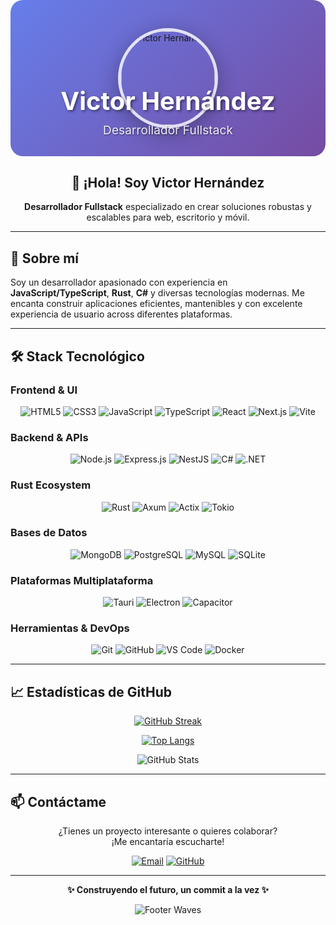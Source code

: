 <!-- Header Integrado con Foto -->
<div align="center">
  
<!-- Banner personalizado con foto integrada -->
<div style="position: relative; height: 250px; background: linear-gradient(135deg, #667eea 0%, #764ba2 100%); border-radius: 20px; margin-bottom: 30px; display: flex; align-items: center; justify-content: center; overflow: hidden; margin-top: -50px;">
  
  <!-- Efecto de ondas -->
  <div style="position: absolute; bottom: 0; left: 0; width: 100%; height: 100px; background: url('https://raw.githubusercontent.com/creativetimofficial/argon-design-system/gh-pages/assets/img/wave.png') center/cover no-repeat; opacity: 0.3;"></div>
  
  <!-- Foto de perfil circular superpuesta -->
  <div style="position: absolute; top: 50%; left: 50%; transform: translate(-50%, -50%);">
    <img src="https://avatars.githubusercontent.com/u/181603194?v=4" 
         alt="Victor Hernández" 
         width="150" 
         height="150" 
         style="border-radius: 50%; border: 5px solid rgba(255,255,255,0.8); box-shadow: 0 8px 32px rgba(0,0,0,0.3);">
  </div>
  
  <!-- Texto del header -->
  <div style="position: absolute; bottom: 30px; width: 100%; text-align: center;">
    <h1 style="color: white; font-size: 2.5rem; margin: 0; text-shadow: 2px 2px 4px rgba(0,0,0,0.5);">
      Victor Hernández
    </h1>
    <p style="color: rgba(255,255,255,0.9); font-size: 1.2rem; margin: 10px 0 0 0; text-shadow: 1px 1px 2px rgba(0,0,0,0.5);">
      Desarrollador Fullstack
    </p>
  </div>
</div>

## 👋 ¡Hola! Soy Victor Hernández

**Desarrollador Fullstack** especializado en crear soluciones robustas y escalables para web, escritorio y móvil.

</div>

---

## 🚀 Sobre mí

Soy un desarrollador apasionado con experiencia en **JavaScript/TypeScript**, **Rust**, **C#** y diversas tecnologías modernas. Me encanta construir aplicaciones eficientes, mantenibles y con excelente experiencia de usuario across diferentes plataformas.

---

## 🛠️ Stack Tecnológico

### **Frontend & UI**
<div align="center">
  
![HTML5](https://img.shields.io/badge/HTML5-E34F26?style=for-the-badge&logo=html5&logoColor=white)
![CSS3](https://img.shields.io/badge/CSS3-1572B6?style=for-the-badge&logo=css3&logoColor=white)
![JavaScript](https://img.shields.io/badge/JavaScript-F7DF1E?style=for-the-badge&logo=javascript&logoColor=black)
![TypeScript](https://img.shields.io/badge/TypeScript-007ACC?style=for-the-badge&logo=typescript&logoColor=white)
![React](https://img.shields.io/badge/React-20232A?style=for-the-badge&logo=react&logoColor=61DAFB)
![Next.js](https://img.shields.io/badge/Next.js-000000?style=for-the-badge&logo=next.js&logoColor=white)
![Vite](https://img.shields.io/badge/Vite-646CFF?style=for-the-badge&logo=vite&logoColor=white)

</div>

### **Backend & APIs**
<div align="center">

![Node.js](https://img.shields.io/badge/Node.js-339933?style=for-the-badge&logo=nodedotjs&logoColor=white)
![Express.js](https://img.shields.io/badge/Express.js-000000?style=for-the-badge&logo=express&logoColor=white)
![NestJS](https://img.shields.io/badge/NestJS-E0234E?style=for-the-badge&logo=nestjs&logoColor=white)
![C#](https://img.shields.io/badge/C%23-239120?style=for-the-badge&logo=c-sharp&logoColor=white)
![.NET](https://img.shields.io/badge/.NET-512BD4?style=for-the-badge&logo=dotnet&logoColor=white)

</div>

### **Rust Ecosystem**
<div align="center">

![Rust](https://img.shields.io/badge/Rust-000000?style=for-the-badge&logo=rust&logoColor=white)
![Axum](https://img.shields.io/badge/Axum-000000?style=for-the-badge&logo=rust&logoColor=white)
![Actix](https://img.shields.io/badge/Actix-000000?style=for-the-badge&logo=rust&logoColor=white)
![Tokio](https://img.shields.io/badge/Tokio-000000?style=for-the-badge&logo=rust&logoColor=white)

</div>

### **Bases de Datos**
<div align="center">

![MongoDB](https://img.shields.io/badge/MongoDB-47A248?style=for-the-badge&logo=mongodb&logoColor=white)
![PostgreSQL](https://img.shields.io/badge/PostgreSQL-4169E1?style=for-the-badge&logo=postgresql&logoColor=white)
![MySQL](https://img.shields.io/badge/MySQL-4479A1?style=for-the-badge&logo=mysql&logoColor=white)
![SQLite](https://img.shields.io/badge/SQLite-003B57?style=for-the-badge&logo=sqlite&logoColor=white)

</div>

### **Plataformas Multiplataforma**
<div align="center">

![Tauri](https://img.shields.io/badge/Tauri-FFC131?style=for-the-badge&logo=tauri&logoColor=black)
![Electron](https://img.shields.io/badge/Electron-47848F?style=for-the-badge&logo=electron&logoColor=white)
![Capacitor](https://img.shields.io/badge/Capacitor-119EED?style=for-the-badge&logo=capacitor&logoColor=white)

</div>

### **Herramientas & DevOps**
<div align="center">

![Git](https://img.shields.io/badge/Git-F05032?style=for-the-badge&logo=git&logoColor=white)
![GitHub](https://img.shields.io/badge/GitHub-181717?style=for-the-badge&logo=github&logoColor=white)
![VS Code](https://img.shields.io/badge/VS_Code-007ACC?style=for-the-badge&logo=visual-studio-code&logoColor=white)
![Docker](https://img.shields.io/badge/Docker-2496ED?style=for-the-badge&logo=docker&logoColor=white)

</div>

---

## 📈 Estadísticas de GitHub

<div align="center">

<!-- Streak Stats -->
[![GitHub Streak](https://streak-stats.demolab.com/?user=VictorHerdz10&theme=dark&hide_border=true&border_radius=10&locale=es)](https://git.io/streak-stats)

<!-- Lenguajes más usados -->
[![Top Langs](https://github-readme-stats.vercel.app/api/top-langs/?username=VictorHerdz10&theme=dark&hide_border=true&border_radius=10&layout=compact&langs_count=8)](https://github.com/anuraghazra/github-readme-stats)

<!-- Stats generales -->
![GitHub Stats](https://github-readme-stats.vercel.app/api?username=VictorHerdz10&show_icons=true&theme=dark&hide_border=true&border_radius=10&count_private=true)

</div>

---

## 📫 Contáctame

<div align="center">

¿Tienes un proyecto interesante o quieres colaborar?  
¡Me encantaría escucharte!

[![Email](https://img.shields.io/badge/Email-victorhernandezsalcedo4@gmail.com-D14836?style=for-the-badge&logo=gmail&logoColor=white)](mailto:victorhernandezsalcedo4@gmail.com)
[![GitHub](https://img.shields.io/badge/GitHub-VictorHerdz10-181717?style=for-the-badge&logo=github&logoColor=white)](https://github.com/VictorHerdz10)

</div>

---

<div align="center">

**✨ Construyendo el futuro, un commit a la vez ✨**

</div>

<!-- Footer con Olas y Mensaje -->
<div align="center">

![Footer Waves](https://capsule-render.vercel.app/api?type=waving&color=gradient&height=150&section=footer&text=¡Gracias%20por%20visitar%20mi%20perfil!%20&fontSize=20&fontColor=ffffff&animation=fadeIn)

</div>
